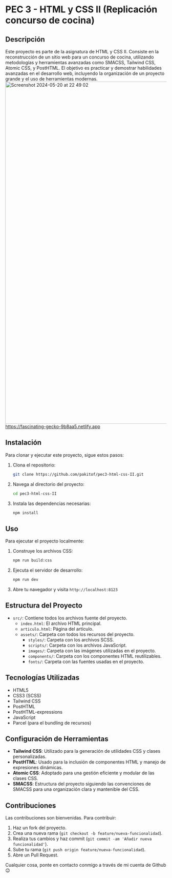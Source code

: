 # PEC 3 - HTML y CSS II (Replicación concurso de cocina)

## Descripción
Este proyecto es parte de la asignatura de HTML y CSS II. Consiste en la reconstrucción de un sitio web para un concurso de cocina, utilizando metodologías y herramientas avanzadas como SMACSS, Tailwind CSS, Atomic CSS, y PostHTML. El objetivo es practicar y demostrar habilidades avanzadas en el desarrollo web, incluyendo la organización de un proyecto grande y el uso de herramientas modernas.
<img width="1067" alt="Screenshot 2024-05-20 at 22 49 02" src="https://github.com/pakitof/pec3-html-css-II/assets/127530418/4390e3ac-9c65-420a-8520-5a5301fa97bb">
https://fascinating-gecko-9b8aa5.netlify.app

## Instalación
Para clonar y ejecutar este proyecto, sigue estos pasos:

1. Clona el repositorio:
    ```bash
    git clone https://github.com/pakitof/pec3-html-css-II.git
    ```
2. Navega al directorio del proyecto:
    ```bash
    cd pec3-html-css-II
    ```
3. Instala las dependencias necesarias:
    ```bash
    npm install
    ```

## Uso
Para ejecutar el proyecto localmente:
1. Construye los archivos CSS:
    ```bash
    npm run build:css
    ```
2. Ejecuta el servidor de desarrollo:
    ```bash
    npm run dev
    ```
3. Abre tu navegador y visita `http://localhost:8123`

## Estructura del Proyecto
- `src/`: Contiene todos los archivos fuente del proyecto.
  - `index.html`: El archivo HTML principal.
  - `articulo.html`: Página del artículo.
  - `assets/`: Carpeta con todos los recursos del proyecto.
    - `styles/`: Carpeta con los archivos SCSS.
    - `scripts/`: Carpeta con los archivos JavaScript.
    - `images/`: Carpeta con las imágenes utilizadas en el proyecto.
    - `components/`: Carpeta con los componentes HTML reutilizables.
    - `fonts/`: Carpeta con las fuentes usadas en el proyecto.

## Tecnologías Utilizadas
- HTML5
- CSS3 (SCSS)
- Tailwind CSS
- PostHTML
- PostHTML-expressions
- JavaScript
- Parcel (para el bundling de recursos)

## Configuración de Herramientas
- **Tailwind CSS**: Utilizado para la generación de utilidades CSS y clases personalizadas.
- **PostHTML**: Usado para la inclusión de componentes HTML y manejo de expresiones dinámicas.
- **Atomic CSS**: Adoptado para una gestión eficiente y modular de las clases CSS.
- **SMACSS**: Estructura del proyecto siguiendo las convenciones de SMACSS para una organización clara y mantenible del CSS.

## Contribuciones
Las contribuciones son bienvenidas. Para contribuir:
1. Haz un fork del proyecto.
2. Crea una nueva rama (`git checkout -b feature/nueva-funcionalidad`).
3. Realiza tus cambios y haz commit (`git commit -am 'Añadir nueva funcionalidad'`).
4. Sube tu rama (`git push origin feature/nueva-funcionalidad`).
5. Abre un Pull Request.

Cualquier cosa, ponte en contacto conmigo a través de mi cuenta de Github 😉
